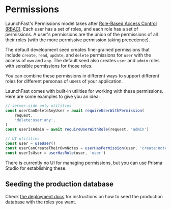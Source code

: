 # Permissions

LaunchFast's Permissions model takes after
[Role-Based Access Control (RBAC)](https://auth0.com/intro-to-iam/what-is-role-based-access-control-rbac).
Each user has a set of roles, and each role has a set of permissions. A user's
permissions are the union of the permissions of all their roles (with the more
permissive permission taking precedence).

The default development seed creates fine-grained permissions that include
`create`, `read`, `update`, and `delete` permissions for `user` with the access
of `own` and `any`. The default seed also creates `user` and `admin` roles with
sensible permissions for those roles.

You can combine these permissions in different ways to support different roles
for different personas of users of your application.

LaunchFast comes with built-in utilities for working with these permissions.
Here are some examples to give you an idea:

```ts
// server-side only utilities
const userCanDeleteAnyUser = await requireUserWithPermission(
	request,
	'delete:user:any',
)
const userIsAdmin = await requireUserWithRole(request, 'admin')
```

```ts
// UI utilities
const user = useUser()
const userCanCreateTheirOwnNotes = userHasPermission(user, 'create:note:own')
const userIsUser = userHasRole(user, 'user')
```

There is currently no UI for managing permissions, but you can use Prisma Studio
for establishing these.

## Seeding the production database

Check [the deployment docs](./deployment.md) for instructions on how to seed the
production database with the roles you want.
